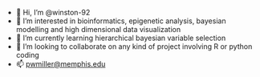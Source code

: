 - 👋 Hi, I’m @winston-92
- 👀 I’m interested in bioinformatics, epigenetic analysis, bayesian modelling and high dimensional data visualization
- 🌱 I’m currently learning hierarchical bayesian variable selection
- 💞️ I’m looking to collaborate on any kind of project involving R or python coding
- 📫 pwmiller@memphis.edu
